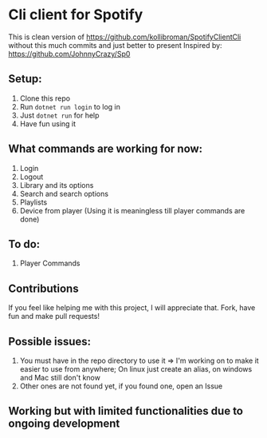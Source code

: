 # Cli client for Spotify 

This is clean version of https://github.com/kollibroman/SpotifyClientCli without this much commits and just better to present 
Inspired by: https://github.com/JohnnyCrazy/Sp0
## Setup:
  1. Clone this repo
  2. Run `dotnet run login` to log in
  3. Just `dotnet run` for help
  4. Have fun using it

## What commands are working for now:
  1. Login
  2. Logout 
  3. Library and its options
  4. Search and search options
  5. Playlists
  6. Device from player (Using it is meaningless till player commands are done)

## To do:
  1. Player Commands

## Contributions
If you feel like helping me with this project, I will appreciate that. Fork, have fun and make pull requests!

## Possible issues:
  1. You must have in the repo directory to use it => I'm working on to make it easier to use from anywhere; On linux just create an alias, on windows and Mac still don't know
  2. Other ones are not found yet, if you found one, open an Issue 
## Working but with limited functionalities due to ongoing development
